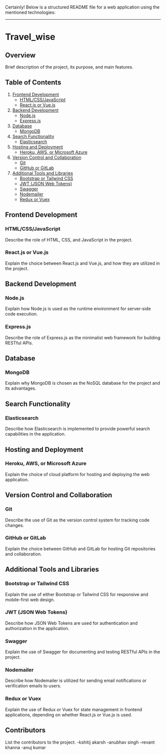 Certainly! Below is a structured README file for a web application using the mentioned technologies:

---

# Travel_wise

## Overview

Brief description of the project, its purpose, and main features.

## Table of Contents

1. [Frontend Development](#frontend-development)
    - [HTML/CSS/JavaScript](#htmlcssjavascript)
    - [React.js or Vue.js](#reactjs-or-vuejs)
2. [Backend Development](#backend-development)
    - [Node.js](#nodejs)
    - [Express.js](#expressjs)
3. [Database](#database)
    - [MongoDB](#mongodb)
4. [Search Functionality](#search-functionality)
    - [Elasticsearch](#elasticsearch)
5. [Hosting and Deployment](#hosting-and-deployment)
    - [Heroku, AWS, or Microsoft Azure](#heroku-aws-or-microsoft-azure)
6. [Version Control and Collaboration](#version-control-and-collaboration)
    - [Git](#git)
    - [GitHub or GitLab](#github-or-gitlab)
7. [Additional Tools and Libraries](#additional-tools-and-libraries)
    - [Bootstrap or Tailwind CSS](#bootstrap-or-tailwind-css)
    - [JWT (JSON Web Tokens)](#jwt-json-web-tokens)
    - [Swagger](#swagger)
    - [Nodemailer](#nodemailer)
    - [Redux or Vuex](#redux-or-vuex-if-using-reactjs-or-vuejs-respectively)

## Frontend Development

### HTML/CSS/JavaScript

Describe the role of HTML, CSS, and JavaScript in the project.

### React.js or Vue.js

Explain the choice between React.js and Vue.js, and how they are utilized in the project.

## Backend Development

### Node.js

Explain how Node.js is used as the runtime environment for server-side code execution.

### Express.js

Describe the role of Express.js as the minimalist web framework for building RESTful APIs.

## Database

### MongoDB

Explain why MongoDB is chosen as the NoSQL database for the project and its advantages.

## Search Functionality

### Elasticsearch

Describe how Elasticsearch is implemented to provide powerful search capabilities in the application.

## Hosting and Deployment

### Heroku, AWS, or Microsoft Azure

Explain the choice of cloud platform for hosting and deploying the web application.

## Version Control and Collaboration

### Git

Describe the use of Git as the version control system for tracking code changes.

### GitHub or GitLab

Explain the choice between GitHub and GitLab for hosting Git repositories and collaboration.

## Additional Tools and Libraries

### Bootstrap or Tailwind CSS

Explain the use of either Bootstrap or Tailwind CSS for responsive and mobile-first web design.

### JWT (JSON Web Tokens)

Describe how JSON Web Tokens are used for authentication and authorization in the application.

### Swagger

Explain the use of Swagger for documenting and testing RESTful APIs in the project.

### Nodemailer

Describe how Nodemailer is utilized for sending email notifications or verification emails to users.

### Redux or Vuex

Explain the use of Redux or Vuex for state management in frontend applications, depending on whether React.js or Vue.js is used.

## Contributors

List the contributors to the project.
-kshitij akarsh
-anubhav singh
-revant khanna
-anuj kumar